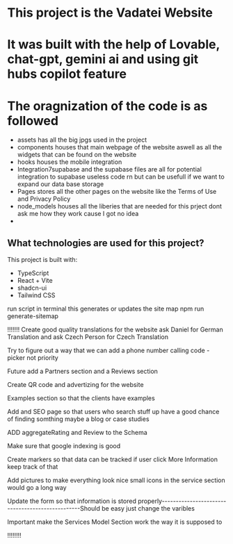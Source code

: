 # This project is the Vadatei Website
# It was built with the help of Lovable, chat-gpt, gemini ai and using git hubs copilot feature

# The oragnization of the code is as followed
- assets has all the big jpgs used in the project
- components houses that main webpage of the website aswell as all the widgets that can be found on the website
- hooks houses the mobile integration
- Integration7supabase and the supabase files are all for potential integration to supabase useless code rn but can be usefull if we want to expand our data base storage
- Pages stores all the other pages on the website like the Terms of Use and Privacy Policy
- node_models houses all the liberies that are needed for this prject dont ask me how they work cause I got no idea
- 
## What technologies are used for this project?

This project is built with:

- TypeScript
- React + Vite
- shadcn-ui
- Tailwind CSS


run script in terminal this generates or updates the site map
npm run generate-sitemap

!!!!!!!
Create good quality translations for the website ask Daniel for German Translation and ask Czech Person for Czech Translation

Try to figure out a way that we can add a phone number calling code - picker not priority

Future add a Partners section and a Reviews section

Create QR code and advertizing for the website

Examples section so that the clients have examples

Add and SEO page so that users who search stuff up have a good chance of finding somthing maybe a blog or case 
studies

ADD aggregateRating and Review to the Schema

Make sure that google indexing is good

Create markers so that data can be tracked if user click More Information keep track of that

Add pictures to make everything look nice small icons in the service section would go a long way

Update the form so that information is stored properly-------------------------------------------------Should be easy just change the varibles

Important make the Services Model Section work the way it is supposed to

!!!!!!!!

